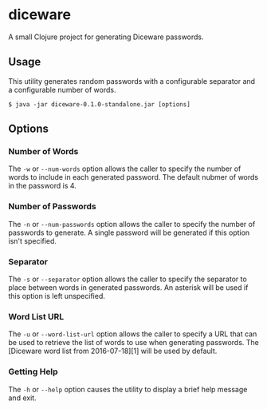 # diceware

A small Clojure project for generating Diceware passwords.

## Usage

This utility generates random passwords with a configurable separator and a configurable number of words.

```
$ java -jar diceware-0.1.0-standalone.jar [options]
```

## Options

### Number of Words

The `-w` or `--num-words` option allows the caller to specify the number of words to include in each generated
password. The default nubmer of words in the password is 4.

### Number of Passwords

The `-n` or `--num-passwords` option allows the caller to specify the number of passwords to generate. A single password
will be generated if this option isn't specified.

### Separator

The `-s` or `--separator` option allows the caller to specify the separator to place between words in generated
passwords. An asterisk will be used if this option is left unspecified.

### Word List URL

The `-u` or `--word-list-url` option allows the caller to specify a URL that can be used to retrieve the list of words
to use when generating passwords. The [Diceware word list from 2016-07-18][1] will be used by default.

### Getting Help

The `-h` or `--help` option causes the utility to display a brief help message and exit.
